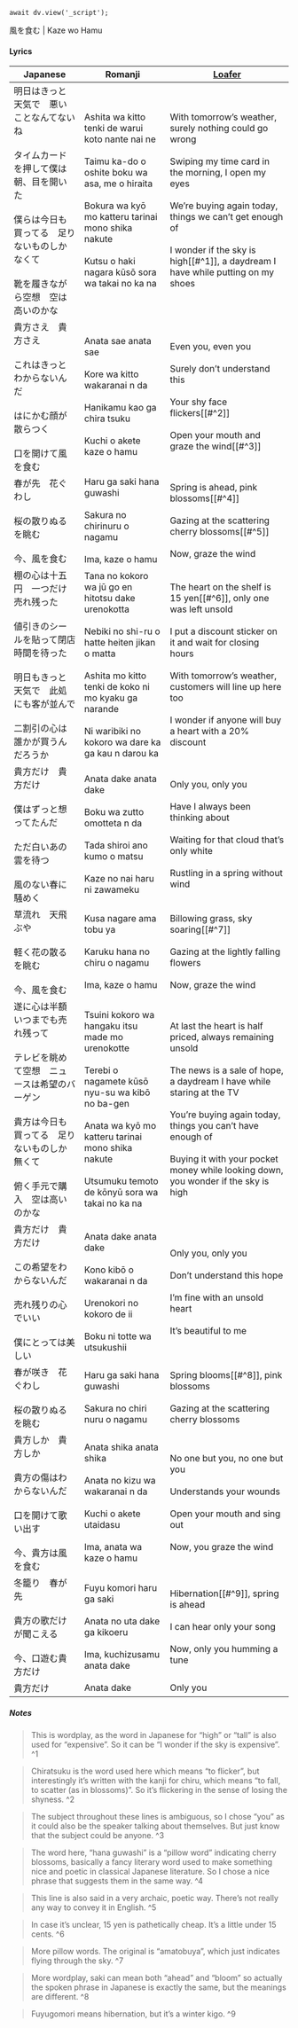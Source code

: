 ```dataviewjs
await dv.view('_script');
```
風を食む | Kaze wo Hamu
#### Lyrics

| Japanese                                                                                               | Romanji                                                                                                                                                                                                                       | [Loafer](https://docs.google.com/document/d/1goQihBrgDgFiW26HE_2T0yRUd9phsJOQBj3E7Zs-3Q0/)                                                                                                                                                                                                         |
| ------------------------------------------------------------------------------------------------------ | ----------------------------------------------------------------------------------------------------------------------------------------------------------------------------------------------------------------------------- | -------------------------------------------------------------------------------------------------------------------------------------------------------------------------------------------------------------------------------------------------------------------------------------------------- |
| 明日はきっと天気で　悪いことなんてないね<br><br>タイムカードを押して僕は朝、目を開いた<br><br>僕らは今日も買ってる　足りないものしかなくて<br><br>靴を履きながら空想　空は高いのかな | Ashita wa kitto tenki de warui koto nante nai ne<br><br>Taimu ka-do o oshite boku wa asa, me o hiraita<br><br>Bokura wa kyō mo katteru tarinai mono shika nakute<br><br>Kutsu o haki nagara kūsō sora wa takai no ka na       | With tomorrow’s weather, surely nothing could go wrong<br><br>Swiping my time card in the morning, I open my eyes<br><br>We’re buying again today, things we can’t get enough of<br><br>I wonder if the sky is high[[#^1]], a daydream I have while putting on my shoes                            |
| 貴方さえ　貴方さえ<br><br>これはきっとわからないんだ<br><br>はにかむ顔が散らつく<br><br>口を開けて風を食む                                      | Anata sae anata sae<br><br>Kore wa kitto wakaranai n da<br><br>Hanikamu kao ga chira tsuku<br><br>Kuchi o akete kaze o hamu                                                                                                   | Even you, even you<br><br>Surely don’t understand this<br><br>Your shy face flickers[[#^2]]<br><br>Open your mouth and graze the wind[[#^3]]                                                                                                                                                       |
| 春が先　花ぐわし<br><br>桜の散りぬるを眺む<br><br>今、風を食む                                                                | Haru ga saki hana guwashi<br><br>Sakura no chirinuru o nagamu<br><br>Ima, kaze o hamu                                                                                                                                         | Spring is ahead, pink blossoms[[#^4]]<br><br>Gazing at the scattering cherry blossoms[[#^5]]<br><br>Now, graze the wind                                                                                                                                                                            |
| 棚の心は十五円　一つだけ売れ残った<br><br>値引きのシールを貼って閉店時間を待った<br><br>明日もきっと天気で　此処にも客が並んで<br><br>二割引の心は誰かが買うんだろうか        | Tana no kokoro wa jū go en hitotsu dake urenokotta<br><br>Nebiki no shi-ru o hatte heiten jikan o matta<br><br>Ashita mo kitto tenki de koko ni mo kyaku ga narande<br><br>Ni waribiki no kokoro wa dare ka ga kau n darou ka | The heart on the shelf is 15 yen[[#^6]], only one was left unsold<br><br>I put a discount sticker on it and wait for closing hours<br><br>With tomorrow’s weather, customers will line up here too<br><br>I wonder if anyone will buy a heart with a 20% discount                                  |
| 貴方だけ　貴方だけ<br><br>僕はずっと想ってたんだ<br><br>ただ白いあの雲を待つ<br><br>風のない春に騒めく                                        | Anata dake anata dake<br><br>Boku wa zutto omotteta n da<br><br>Tada shiroi ano kumo o matsu<br><br>Kaze no nai haru ni zawameku                                                                                              | Only you, only you<br><br>Have I always been thinking about<br><br>Waiting for that cloud that’s only white<br><br>Rustling in a spring without wind                                                                                                                                               |
| 草流れ　天飛ぶや<br><br>軽く花の散るを眺む<br><br>今、風を食む                                                                | Kusa nagare ama tobu ya<br><br>Karuku hana no chiru o nagamu<br><br>Ima, kaze o hamu                                                                                                                                          | Billowing grass, sky soaring[[#^7]]<br><br>Gazing at the lightly falling flowers<br><br>Now, graze the wind                                                                                                                                                                                        |
| 遂に心は半額　いつまでも売れ残って<br><br>テレビを眺めて空想　ニュースは希望のバーゲン<br><br>貴方は今日も買ってる　足りないものしか無くて<br><br>俯く手元で購入　空は高いのかな   | Tsuini kokoro wa hangaku itsu made mo urenokotte<br><br>Terebi o nagamete kūsō nyu-su wa kibō no ba-gen<br><br>Anata wa kyō mo katteru tarinai mono shika nakute<br><br>Utsumuku temoto de kōnyū sora wa takai no ka na       | At last the heart is half priced, always remaining unsold<br><br>The news is a sale of hope, a daydream I have while staring at the TV<br><br>You’re buying again today, things you can’t have enough of<br><br>Buying it with your pocket money while looking down, you wonder if the sky is high |
| 貴方だけ　貴方だけ<br><br>この希望をわからないんだ<br><br>売れ残りの心でいい<br><br>僕にとっては美しい                                        | Anata dake anata dake<br><br>Kono kibō o wakaranai n da<br><br>Urenokori no kokoro de ii<br><br>Boku ni totte wa utsukushii                                                                                                   | Only you, only you<br><br>Don’t understand this hope<br><br>I’m fine with an unsold heart<br><br>It’s beautiful to me                                                                                                                                                                              |
| 春が咲き　花ぐわし<br><br>桜の散りぬるを眺む                                                                             | Haru ga saki hana guwashi<br><br>Sakura no chiri nuru o nagamu                                                                                                                                                                | Spring blooms[[#^8]], pink blossoms<br><br>Gazing at the scattering cherry blossoms                                                                                                                                                                                                                |
| 貴方しか　貴方しか<br><br>貴方の傷はわからないんだ<br><br>口を開けて歌い出す<br><br>今、貴方は風を食む                                        | Anata shika anata shika<br><br>Anata no kizu wa wakaranai n da<br><br>Kuchi o akete utaidasu<br><br>Ima, anata wa kaze o hamu                                                                                                 | No one but you, no one but you<br><br>Understands your wounds<br><br>Open your mouth and sing out<br><br>Now, you graze the wind                                                                                                                                                                   |
| 冬籠り　春が先<br><br>貴方の歌だけが聞こえる<br><br>今、口遊む貴方だけ                                                            | Fuyu komori haru ga saki<br><br>Anata no uta dake ga kikoeru<br><br>Ima, kuchizusamu anata dake                                                                                                                               | Hibernation[[#^9]], spring is ahead<br><br>I can hear only your song<br><br>Now, only you humming a tune                                                                                                                                                                                           |
| 貴方だけ                                                                                                   | Anata dake                                                                                                                                                                                                                    | Only you                                                                                                                                                                                                                                                                                           |
##### Notes
>This is wordplay, as the word in Japanese for “high” or “tall” is also used for “expensive”. So it can be “I wonder if the sky is expensive”. ^1

>Chiratsuku is the word used here which means “to flicker”, but interestingly it’s written with the kanji for chiru, which means “to fall, to scatter (as in blossoms)”. So it’s flickering in the sense of losing the shyness. ^2

>The subject throughout these lines is ambiguous, so I chose “you” as it could also be the speaker talking about themselves. But just know that the subject could be anyone. ^3

>The word here, “hana guwashi” is a “pillow word” indicating cherry blossoms, basically a fancy literary word used to make something nice and poetic in classical Japanese literature. So I chose a nice phrase that suggests them in the same way. ^4

>This line is also said in a very archaic, poetic way. There’s not really any way to convey it in English. ^5

>In case it’s unclear, 15 yen is pathetically cheap. It’s a little under 15 cents. ^6

>More pillow words. The original is “amatobuya”, which just indicates flying through the sky. ^7

>More wordplay, saki can mean both “ahead” and “bloom” so actually the spoken phrase in Japanese is exactly the same, but the meanings are different. ^8

>Fuyugomori means hibernation, but it’s a winter kigo. ^9